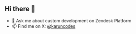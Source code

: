 ## Hi there 👋

- 💬 Ask me about custom development on Zendesk Platform
- 📫 Find me on X: [@karuncodes](https://x.com/karuncodes)

<!--
**zendesk-karun/zendesk-karun** is a ✨ _special_ ✨ repository because its `README.md` (this file) appears on your GitHub profile.

Here are some ideas to get you started:

- 🔭 I’m currently working on ...
- 🌱 I’m currently learning ...
- 👯 I’m looking to collaborate on ...
- 🤔 I’m looking for help with ...
- 💬 Ask me about ...
- 📫 How to reach me: ...
- 😄 Pronouns: ...
- ⚡ Fun fact: ...
-->
